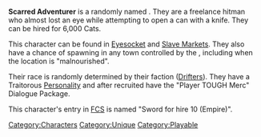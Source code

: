 **Scarred Adventurer** is a randomly named [](Unique_Recruits.md). They are a freelance hitman who
almost lost an eye while attempting to open a can with a knife. They can
be hired for 6,000 Cats.

This character can be found in [Eyesocket](Eyesocket.md "wikilink") and
[Slave Markets](Slave_Markets.md "wikilink"). They also have a chance of
spawning in any town controlled by the [](03%20-%20Projects%20&%20Wikis/Kenshi/Kenshi%20Wiki/Kenshi%20Wiki%20Template/United_Cities.md), including when the location is
"malnourished".

Their race is randomly determined by their faction
([Drifters](Drifters.md "wikilink")). They have a Traitorous
[Personality](Personality.md "wikilink") and after recruited have the
"Player TOUGH Merc" Dialogue Package.

This character's entry in [FCS](Forgotten_Construction_Set.md "wikilink")
is named "Sword for hire 10 (Empire)".

[Category:Characters](Category:Characters "wikilink")
[Category:Unique](Category:Unique "wikilink")
[Category:Playable](Category:Playable "wikilink")